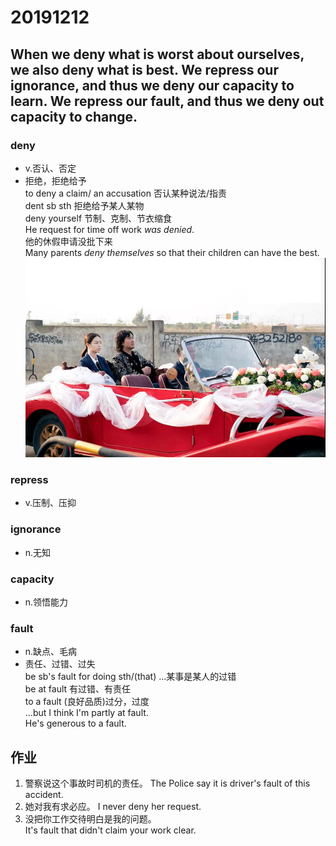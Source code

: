 # 20191212  
## When we deny what is worst about ourselves, we also deny what is best. We repress our ignorance, and thus we deny our capacity to learn. We repress our fault, and thus we deny out capacity to change.  
### deny
- v.否认、否定
- 拒绝，拒绝给予  
to deny a claim/ an accusation 否认某种说法/指责  
dent sb sth 拒绝给予某人某物  
deny yourself 节制、克制、节衣缩食  
He request for time off work _was denied_.  
他的休假申请没批下来   
Many parents _deny themselves_ so that their children can have the best.  
![Alt text](../src/2.png)

### repress
- v.压制、压抑  
### ignorance
- n.无知  
### capacity
- n.领悟能力  
### fault
- n.缺点、毛病
- 责任、过错、过失  
be sb's fault for doing sth/(that) ...某事是某人的过错  
be at fault 有过错、有责任  
to a fault (良好品质)过分，过度  
...but I think I'm partly at fault.  
He's generous to a fault.  
## 作业
1. 警察说这个事故时司机的责任。
The Police say it is driver's fault of this accident.
2. 她对我有求必应。
I never deny her request.
3. 没把你工作交待明白是我的问题。  
It's fault that didn't claim your work clear.  


  






